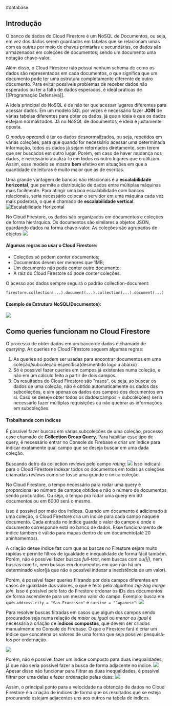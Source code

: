 #database 

## Introdução
O banco de dados do Cloud Firestore é um NoSQL de Documentos, ou seja, em vez dos dados serem guardados em tabelas que se relacionam umas com as outras por meio de chaves primárias e secundárias, os dados são armazenados em coleções de documentos, sendo um documento uma notação chave-valor.

Além disso, o Cloud Firestore não possui nenhum schema de como os dados são representados em cada documentos, o que significa que um documento pode ter uma estrutura completamente diferente de outro documento. Para evitar possiveis problemas de receber dados não esperados ou ter a falta de dados esperados, é ideal práticas de [[Programação Defensiva]].

A ideia principal do NoSQL é de não ter que acessar lugares diferentes para acessar dados. Em um modelo SQL por vezes é necessário fazer **JOIN** de várias tabelas diferentes para obter os dados, já que a ideia é que os dados estejam normalizados. Já no NoSQL de documentos, é ideia é justamente oposta. 

O *modus operandi* é ter os dados desnormalizados, ou seja, repetidos em várias coleções, para que quando for necessário acessar uma determinada informação, todos os dados já sejam retornados diretamente, sem terem que ser buscados em outro lugar. Porém, em caso de haver mudança nos dados, é necessário atualizá-lo em todos os outro lugares que o utilizam. Assim, esse modelo se mostra **bem** efetivo em situações em que a quantidade de leituras é muito maior que as de escritas.

Uma grande vantagem de bancos não relacionais é a **escalabilidade horizontal**, que permite a distribuição de dados entre múltiplas máquinas mais facilmente. Para atingir uma boa escalabilidade com bancos relacionais, seria necessário colocar o servidor em uma máquina cada vez mais poderosa, o que é chamado de **escalabilidade vertical**.
![Escalabilidade Horizontal](_assets/Pasted%20image%2020230129193636.png)

No Cloud Firestore, os dados são organizados em documentos e coleções de forma hierárquica. Os documentos são similares a objetos JSON, guardando dados na forma chave-valor. As coleções são agrupados de objetos
![](_assets/Pasted%20image%2020230129193550.png)

#### Algumas regras ao usar o Cloud Firestore:
- Coleções só podem conter documentos;
- Documentos devem ser menores que 1MB;
- Um documento não pode conter outro documento;
- A raiz do Cloud Firestore só pode conter coleções.

O acesso aos dados sempre seguirá o padrão collection-document:
```
firestore.collection(...).document(...).collection(...).document(...)
```

#### Exemplo de Estrutura NoSQL(Documentos):
![](_assets/Pasted%20image%2020230129194646.png)

## Como queries funcionam no Cloud Firestore
O processo de obter dados em um banco de dados é chamado de *querying*. As queries no Cloud Firestore seguem algumas regras:
1. As queries só podem ser usadas para encontrar documentos em uma coleção/subcoleção específica(desmentido logo a abaixo)
2. Só é possível fazer queries em campos já existentes numa coleção, e não em um cálculo feito a partir de dois campos. 
3. Os resultados do Cloud Firestore são "rasos", ou seja, ao buscar os dados de uma coleção, não é obtido automaticamente os dados das subcoleções, e sim apenas os dados dos campos dos documentos em si. Caso se deseje obter todos os dados(campos + subcoleções) seria necessário fazer múltiplas requisições ou não quebrar as informações em subcoleções.

#### Trabalhando com índices
É possível fazer buscas em várias subcoleções de uma coleção, processo esse chamado de **Collection Group Query**. Para habilitar esse tipo de query, é necessário entrar no Console do Firebase e criar um índice para indicar exatamente qual campo que se deseja buscar em uma dada coleção.

Buscando detro da collection *reviews* pelo campo *rating*: 
![](_assets/Pasted%20image%2020230129200025.png)
Isso indicará para o Cloud Firestore indexar todos os documentos em todas as coleções chamadas *reviews* como se fosse uma grande e única coleção.

No Cloud Firestore, o tempo necessário para rodar uma query é proporcional ao número de campos obtidos e não o número de documentos sendo procurados. Ou seja, o tempo pra rodar uma query em 60 documentos ou em 6000 será o mesmo.

Isso é possível por meio dos índices. Quando um documento é adicionado à uma coleção, o Cloud Firestore cria um índice para cada campo naquele documento. Cada entrada no índice guarda o valor do campo e onde o documento corresponde está no banco de dados. Esse funcionamento de índice também é válido para mapas dentro de um documento(até 20 aninhamentos). 

A criação desse índice faz com que as buscas no Firestore sejam muito rápidas e permite filtros de igualdade e inequalidade de forma fácil também. Porém, não é possível fazer buscas *full-text*, nem buscas com *ou(||)*, nem buscas com *!=*, nem buscas em documentos em que não há um determinado valor(já que não é possível indexar a inexistência de um valor).

Porém, é possível fazer queries filtrando por dois campos diferentes em casos de igualdade dos valores, o que é feito pelo algoritmo *zig-zag merge join*. Isso é possível pelo fato do Firestore ordenar os IDs dos documentos de forma ascendente para um mesmo valor do campo. Exemplo: busca em que: `address.city = "San Francisco"` e `cuisine = "Japanese"`:
![](_assets/Pasted%20image%2020230129204022.png)

Para resolver buscas filtradas em casos que algum dos campos sendo procurados seja numa relação de *maior ou igual* ou *menor ou igual* é necessária a criação de **índices compostos**, que devem ser criados manualmente no Console do Firebase. O que o Firestore fará é criar um índice que concatena os valores de uma forma que seja possível pesquisá-los por ordernação.

![](_assets/Pasted%20image%2020230129205309.png)

Porém, não é possível fazer um índice composto para duas inequalidades, já que não seria possível fazer a busca de forma adjacente no índice.
![](_assets/Pasted%20image%2020230129210321.png)
Apesar disso não funcionar para filtrar as duas inequalidades, é possível filtrar por uma delas e fazer ordenação pelas duas:
![](_assets/Pasted%20image%2020230129210504.png)

Assim, o principal ponto para a velocidade na obtenção de dados no Cloud Firestore é a criação de índices de forma que os resultados que se esteja procurando estejam adjacentes uns aos outros na tabela de índices.